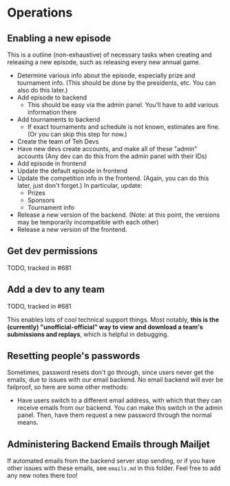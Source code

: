 # Operations

## Enabling a new episode

This is a outline (non-exhaustive) of necessary tasks when creating and releasing a new episode, such as releasing every new annual game.

- Determine various info about the episode, especially prize and tournament info. (This should be done by the presidents, etc. You can also do this later.)
- Add episode to backend
  - This should be easy via the admin panel. You'll have to add various information there
- Add tournaments to backend
  - If exact tournaments and schedule is not known, estimates are fine. (Or you can skip this step for now.)
- Create the team of Teh Devs
- Have new devs create accounts, and make all of these "admin" accounts (Any dev can do this from the admin panel with their IDs)
- Add episode in frontend
- Update the default episode in frontend
- Update the competition info in the frontend. (Again, you can do this later, just don't forget.) In particular, update:
  - Prizes
  - Sponsors
  - Tournament info
- Release a new version of the backend. (Note: at this point, the versions may be temporarily incompatible with each other)
- Release a new version of the frontend.

## Get dev permissions

TODO, tracked in #681

## Add a dev to any team

TODO, tracked in #681

This enables lots of cool technical support things. Most notably, **this is the (currently) "unofficial-official" way to view and download a team's submissions and replays**, which is helpful in debugging.

## Resetting people's passwords

Sometimes, password resets don't go through, since users never get the emails, due to issues with our email backend. No email backend will ever be failproof, so here are some other methods:

- Have users switch to a different email address, with which that they can receive emails from our backend. You can make this switch in the admin panel. Then, have them request a new password through the normal means.

## Administering Backend Emails through Mailjet

If automated emails from the backend server stop sending, or if you have other issues with these emails, see `emails.md` in this folder. Feel free to add any new notes there too!
